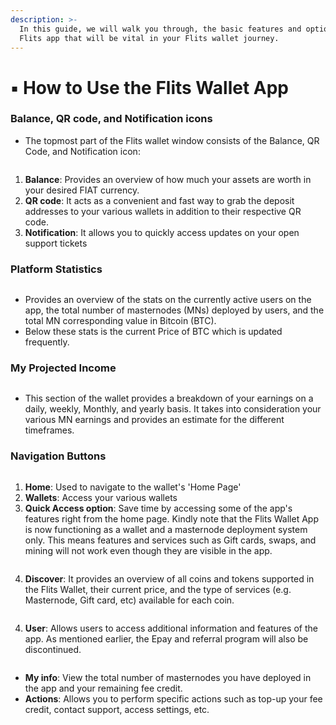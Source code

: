 ```yaml
---
description: >-
  In this guide, we will walk you through, the basic features and options of the
  Flits app that will be vital in your Flits wallet journey.
---
```


# ▪ How to Use the Flits Wallet App

### Balance, QR code, and Notification icons

* The topmost part of the Flits wallet window consists of the Balance, QR Code, and Notification icon:

<figure><img src="../../.gitbook/assets/wallet overview - how to use.jpg" alt=""><figcaption></figcaption></figure>

1. **Balance**: Provides an overview of how much your assets are worth in your desired FIAT currency.
2. **QR code**: It acts as a convenient and fast way to grab the deposit addresses to your various wallets in addition to their respective QR code.&#x20;
3. **Notification**: It allows you to quickly access updates on your open support tickets

### Platform Statistics

<figure><img src="../../.gitbook/assets/platform starts.jpg" alt=""><figcaption></figcaption></figure>

* Provides an overview of the stats on the currently active users on the app, the total number of masternodes (MNs) deployed by users, and the total MN corresponding value in Bitcoin (BTC).
* Below these stats is the current Price of BTC which is updated frequently.

### My Projected Income

<figure><img src="../../.gitbook/assets/my project income.jpg" alt=""><figcaption></figcaption></figure>

* This section of the wallet provides a breakdown of your earnings on a daily, weekly, Monthly, and yearly basis. It takes into consideration your various MN earnings and provides an estimate for the different timeframes.

### Navigation Buttons

<figure><img src="../../.gitbook/assets/nav buttons.jpg" alt=""><figcaption></figcaption></figure>

1. **Home**: Used to navigate to the wallet's 'Home Page'
2. **Wallets**: Access your various wallets
3. **Quick Access option**: Save time by accessing some of the app's features right from the home page. Kindly note that the Flits Wallet App is now functioning as a wallet and a masternode deployment system only. This means features and services such as Gift cards, swaps, and mining will not work even though they are visible in the app.

<figure><img src="../../.gitbook/assets/quick option.jpg" alt=""><figcaption></figcaption></figure>

4. **Discover**: It provides an overview of all coins and tokens supported in the Flits Wallet, their current price, and the type of services (e.g. Masternode, Gift card, etc) available for each coin.

<figure><img src="../../.gitbook/assets/discover.jpg" alt=""><figcaption></figcaption></figure>

4. **User**: Allows users to access additional information and features of the app. As mentioned earlier, the Epay and referral program will also be discontinued.

<figure><img src="../../.gitbook/assets/user.jpg" alt=""><figcaption></figcaption></figure>

* **My info**: View the total number of masternodes you have deployed in the app and your remaining fee credit.
* **Actions**: Allows you to perform specific actions such as top-up your fee credit, contact support, access settings, etc.
